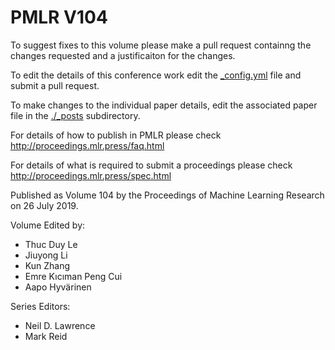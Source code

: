# PMLR V104

To suggest fixes to this volume please make a pull request containng the changes requested and a justificaiton for the changes.

To edit the details of this conference work edit the [_config.yml](./_config.yml) file and submit a pull request.

To make changes to the individual paper details, edit the associated paper file in the [./_posts](./_posts) subdirectory.

For details of how to publish in PMLR please check http://proceedings.mlr.press/faq.html

For details of what is required to submit a proceedings please check http://proceedings.mlr.press/spec.html



Published as Volume 104 by the Proceedings of Machine Learning Research on 26 July 2019.

Volume Edited by:
  * Thuc Duy Le
  * Jiuyong Li
  * Kun Zhang
  * Emre Kıcıman Peng Cui
  * Aapo Hyvärinen

Series Editors:
  * Neil D. Lawrence
  * Mark Reid
